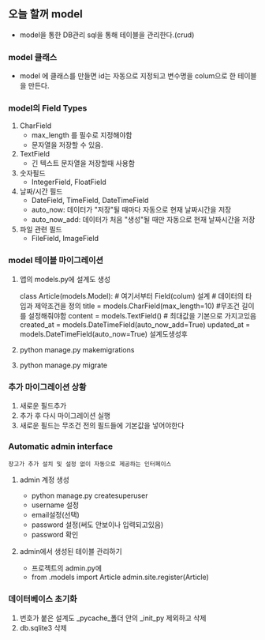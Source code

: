 ## 오늘 할꺼 model

- model을 통한 DB관리
    sql을 통해 테이블을 관리한다.(crud)

### model 클래스
- model 에 클래스를 만들면 id는 자동으로 지정되고 변수명을 colum으로 한 테이블을 만든다.


### model의 Field Types

1. CharField
    - max_length 를 필수로 지정해야함
    - 문자열을 저장할 수 있음.
2. TextField
    - 긴 텍스트 문자열을 저장할때 사용함
3. 숫자필드
    - IntegerField, FloatField
4. 날짜/시간 필드
    - DateField, TimeField, DateTimeField
    - auto_now: 데이터가 "저장"될 때마다 자동으로 현재 날짜시간을 저장
    - auto_now_add: 데이터가 처음 "생성"될 때만 자동으로 현재 날짜시간을 저장
5. 파일 관련 필드
   - FileField, ImageField

### model 테이블 마이그레이션
1. 앱의 models.py에 설계도 생성
    
    class Article(models.Model):
        # 여기서부터 Field(colum) 설계
        # 데이터의 타입과 제약조건을 정의
        title = models.CharField(max_length=10) #무조건 길이를 설정해줘야함 
        content = models.TextField() # 최대값을 기본으로 가지고있음
        created_at = models.DateTimeField(auto_now_add=True)
        updated_at = models.DateTimeField(auto_now=True)
설계도생성후

2. python manage.py makemigrations
3. python manage.py migrate

### 추가 마이그레이션 상황
1. 새로운 필드추가
2. 추가 후 다시 마이그레이션 실행
3. 새로운 필드는 무조건 전의 필드들에 기본값을 넣어야한다

### Automatic admin interface
    장고가 추가 설치 및 설정 없이 자동으로 제공하는 인터페이스

1. admin 계정 생성
   - python manage.py createsuperuser
   - username 설정
   - email설정(선택)
   - password 설정(써도 안보이나 입력되고있음)
   - password 확인
  
2. admin에서 생성된 테이블 관리하기
    - 프로젝트의 admin.py에
    - from .models import Article
        admin.site.register(Article)

### 데이터베이스 초기화
1. 번호가 붙은 설계도 _pycache_폴더 안의 _init_py 제외하고 삭제
2. db.sqlite3 삭제
